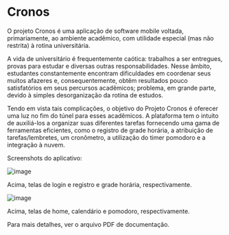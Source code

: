 # Cronos
O projeto Cronos é uma aplicação de software mobile voltada, primariamente, ao ambiente acadêmico, com utilidade especial (mas não restrita) à rotina universitária.

A vida de universitário é frequentemente caótica: trabalhos a ser entregues, provas para estudar e diversas outras responsabilidades. Nesse âmbito, estudantes constantemente encontram dificuldades em coordenar seus muitos afazeres e, consequentemente, obtêm resultados pouco satisfatórios em seus percursos acadêmicos; problema, em grande parte, devido à simples desorganização da rotina de estudos.

Tendo em vista tais complicações, o objetivo do Projeto Cronos é oferecer uma luz no fim do túnel para esses acadêmicos. A plataforma tem o intuito de auxiliá-los a organizar suas diferentes tarefas fornecendo uma gama de ferramentas eficientes, como o registro de grade horária, a atribuição de tarefas/lembretes, um cronômetro, a utilização do timer pomodoro e a integração à nuvem.

Screenshots do aplicativo:

![image](https://github.com/user-attachments/assets/982d0067-84d5-45af-9c5d-2bf2cde21467)

Acima, telas de login e registro e grade horária, respectivamente.


![image](https://github.com/user-attachments/assets/f8930d51-5e87-4604-8bfe-ed5a4f026134)

Acima, telas de home, calendário e pomodoro, respectivamente.



Para mais detalhes, ver o arquivo PDF de documentação.


